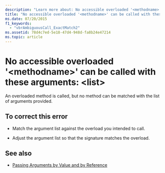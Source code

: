 ```yaml
---
description: "Learn more about: No accessible overloaded '<methodname>' can be called with these arguments: <list>"
title: "No accessible overloaded '<methodname>' can be called with these arguments: <list>"
ms.date: 07/20/2015
f1_keywords: 
  - "vbrAmbiguousCall_ExactMatch2"
ms.assetid: 78d4c7ed-5e18-47d4-948d-fa8b24e47214
ms.topic: article
---
```

# No accessible overloaded '\<methodname>' can be called with these arguments: \<list>

An overloaded method is called, but no method can be matched with the list of arguments provided.  
  
## To correct this error  
  
- Match the argument list against the overload you intended to call.  
  
- Adjust the argument list so that the signature matches the overload.  
  
## See also

- [Passing Arguments by Value and by Reference](../programming-guide/language-features/procedures/passing-arguments-by-value-and-by-reference.md)
